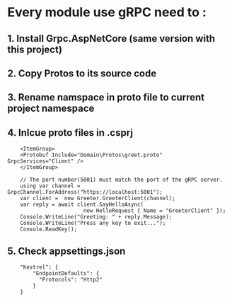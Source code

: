 # Every module use gRPC need to :
## 1. Install Grpc.AspNetCore (same version with this project)
## 2. Copy Protos to its source code
## 3. Rename namspace in proto file to current project namespace
## 4. Inlcue proto files in .csprj
```    
    <ItemGroup>
    <Protobuf Include="Domain\Protos\greet.proto" GrpcServices="Client" />
    </ItemGroup>
```

```
    // The port number(5001) must match the port of the gRPC server.
    using var channel = GrpcChannel.ForAddress("https://localhost:5001");
    var client =  new Greeter.GreeterClient(channel);
    var reply = await client.SayHelloAsync(
                        new HelloRequest { Name = "GreeterClient" });
    Console.WriteLine("Greeting: " + reply.Message);
    Console.WriteLine("Press any key to exit...");
    Console.ReadKey();
```

## 5. Check appsettings.json

```
    "Kestrel": {
        "EndpointDefaults": {
          "Protocols": "Http2"
        }
    }
```
